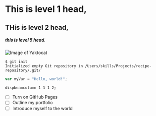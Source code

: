 # This is level 1 head,

## THis is level 2 head,

##### this is level 5 head.

![Image of Yaktocat](https://octodex.github.com/images/yaktocat.png)


```
$ git init
Initialized empty Git repository in /Users/skills/Projects/recipe-repository/.git/
```

``` javascript
var myVar = "Hello, world!";
```

``` opensees
dispbeamcolumn 1 1 1 2;
```

- [ ] Turn on GitHub Pages
- [ ] Outline my portfolio
- [ ] Introduce myself to the world
